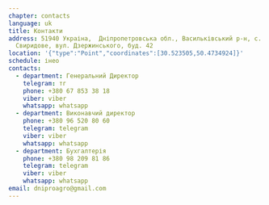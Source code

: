 ```yaml
---
chapter: contacts
language: uk
title: Контакти
address: 51940 Украіна,  Дніпропетровська обл., Васильківський р-н, с.
  Свиридове, вул. Дзержинського, буд. 42
location: '{"type":"Point","coordinates":[30.523505,50.4734924]}'
schedule: інео
contacts:
  - department: Генеральний Директор
    telegram: тг
    phone: +380 67 853 38 18
    viber: viber
    whatsapp: whatsapp
  - department: Виконавчий директор
    phone: +380 96 520 80 60
    telegram: telegram
    viber: viber
    whatsapp: whatsapp
  - department: Бухгалтерія
    phone: +380 98 209 81 86
    telegram: telegram
    viber: viber
    whatsapp: whatsapp
email: dniproagro@gmail.com
---
```

